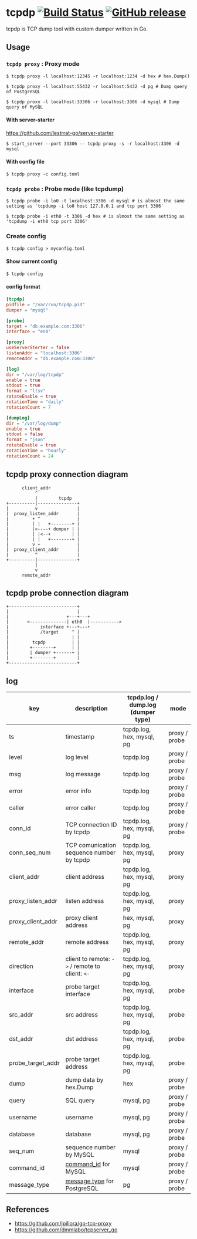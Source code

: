# tcpdp [![Build Status](https://travis-ci.org/k1LoW/tcpdp.svg?branch=master)](https://travis-ci.org/k1LoW/tcpdp) [![GitHub release](https://img.shields.io/github/release/k1LoW/tcpdp.svg)](https://github.com/k1LoW/tcpdp/releases)

tcpdp is TCP dump tool with custom dumper written in Go.

## Usage

### `tcpdp proxy` : Proxy mode

``` console
$ tcpdp proxy -l localhost:12345 -r localhost:1234 -d hex # hex.Dump()
```

``` console
$ tcpdp proxy -l localhost:55432 -r localhost:5432 -d pg # Dump query of PostgreSQL
```

``` console
$ tcpdp proxy -l localhost:33306 -r localhost:3306 -d mysql # Dump query of MySQL
```

#### With server-starter

https://github.com/lestrrat-go/server-starter

``` console
$ start_server --port 33306 -- tcpdp proxy -s -r localhost:3306 -d mysql
```

#### With config file

``` console
$ tcpdp proxy -c config.toml
```

### `tcpdp probe` : Probe mode (like tcpdump)

``` console
$ tcpdp probe -i lo0 -t localhost:3306 -d mysql # is almost the same setting as 'tcpdump -i lo0 host 127.0.0.1 and tcp port 3306'
```

``` console
$ tcpdp probe -i eth0 -t 3306 -d hex # is almost the same setting as 'tcpdump -i eth0 tcp port 3306'
```

### Create config

``` console
$ tcpdp config > myconfig.toml
```

#### Show current config

``` console
$ tcpdp config
```

#### config format

``` toml
[tcpdp]
pidfile = "/var/run/tcpdp.pid"
dumper = "mysql"

[probe]
target = "db.example.com:3306"
interface = "en0"

[proxy]
useServerSterter = false
listenAddr = "localhost:3306"
remoteAddr = "db.example.com:3306"

[log]
dir = "/var/log/tcpdp"
enable = true
stdout = true
format = "ltsv"
rotateEnable = true
rotationTime = "daily"
rotationCount = 7

[dumpLog]
dir = "/var/log/dump"
enable = true
stdout = false
format = "json"
rotateEnable = true
rotationTime = "hourly"
rotationCount = 24
```

## tcpdp proxy connection diagram

```
      client_addr
           ^
           |        tcpdp
+----------|---------------+
|          v               |
|  proxy_listen_addr       |
|         + ^              |
|         | |   +--------+ |
|         |<----+ dumper | |
|         | |<--+        | |
|         | |   +--------+ |
|         v +              |
|  proxy_client_addr       |
|          ^               |
+----------|---------------+
           |
           v
      remote_addr
```

## tcpdp probe connection diagram

```
+--------------------------+
|                          |
|                      +---+---+
|       <--------------| eth0  |----------->
|            interface +---+---+
|            /target     ^ |
|                        | |
|         tcpdp          | |
|        +--------+      | |
|        | dumper +------+ |
|        +--------+        |
+--------------------------+
```

## log

| key | description | tcpdp.log / dump.log (dumper type) | mode |
| --- | ----------- | ---------------------------------- | ---- |
| ts | timestamp | tcpdp.log, hex, mysql, pg | proxy / probe |
| level | log level | tcpdp.log | proxy / probe |
| msg | log message | tcpdp.log | proxy / probe |
| error | error info | tcpdp.log | proxy / probe |
| caller | error caller | tcpdp.log | proxy / probe |
| conn_id | TCP connection ID by tcpdp | tcpdp.log, hex, mysql, pg | proxy / probe |
| conn_seq_num | TCP comunication sequence number by tcpdp | tcpdp.log, hex, mysql, pg | proxy |
| client_addr | client address | tcpdp.log, hex, mysql, pg | proxy |
| proxy_listen_addr | listen address| tcpdp.log, hex, mysql, pg | proxy |
| proxy_client_addr | proxy client address | hex, mysql, pg | proxy |
| remote_addr | remote address | tcpdp.log, hex, mysql, pg | proxy |
| direction | client to remote: `->` / remote to client: `<-` | tcpdp.log, hex, mysql, pg | proxy |
| interface | probe target interface | tcpdp.log, hex, mysql, pg | probe |
| src_addr | src address | tcpdp.log, hex, mysql, pg | probe |
| dst_addr | dst address | tcpdp.log, hex, mysql, pg | probe |
| probe_target_addr | probe target address | tcpdp.log, hex, mysql, pg | probe |
| dump | dump data by hex.Dump | hex | proxy / probe |
| query | SQL query | mysql, pg | proxy / probe |
| username | username | mysql, pg | proxy / probe |
| database | database | mysql, pg | proxy / probe |
| seq_num | sequence number by MySQL | mysql | proxy / probe |
| command_id | [command_id](https://dev.mysql.com/doc/internals/en/com-query.html) for MySQL | mysql | proxy / probe |
| message_type | [message type](https://www.postgresql.org/docs/current/static/protocol-overview.html#PROTOCOL-MESSAGE-CONCEPTS) for PostgreSQL | pg | proxy / probe |

## References

- https://github.com/jpillora/go-tcp-proxy
- https://github.com/dmmlabo/tcpserver_go
